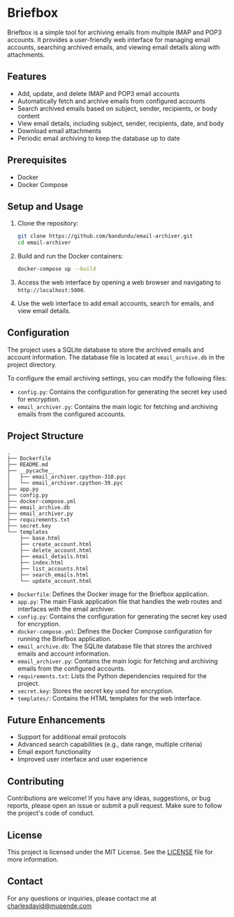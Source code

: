 # Briefbox

Briefbox is a simple tool for archiving emails from multiple IMAP and POP3 accounts. It provides a user-friendly web interface for managing email accounts, searching archived emails, and viewing email details along with attachments.

## Features

- Add, update, and delete IMAP and POP3 email accounts
- Automatically fetch and archive emails from configured accounts
- Search archived emails based on subject, sender, recipients, or body content
- View email details, including subject, sender, recipients, date, and body
- Download email attachments
- Periodic email archiving to keep the database up to date

## Prerequisites

- Docker
- Docker Compose

## Setup and Usage

1. Clone the repository:
   ```bash
   git clone https://github.com/bandundu/email-archiver.git
   cd email-archiver
   ```

2. Build and run the Docker containers:
   ```bash
   docker-compose up --build
   ```

3. Access the web interface by opening a web browser and navigating to `http://localhost:5000`.

4. Use the web interface to add email accounts, search for emails, and view email details.

## Configuration

The project uses a SQLite database to store the archived emails and account information. The database file is located at `email_archive.db` in the project directory.

To configure the email archiving settings, you can modify the following files:

- `config.py`: Contains the configuration for generating the secret key used for encryption.
- `email_archiver.py`: Contains the main logic for fetching and archiving emails from the configured accounts.

## Project Structure

```
.
├── Dockerfile
├── README.md
├── __pycache__
│   ├── email_archiver.cpython-310.pyc
│   └── email_archiver.cpython-39.pyc
├── app.py
├── config.py
├── docker-compose.yml
├── email_archive.db
├── email_archiver.py
├── requirements.txt
├── secret.key
└── templates
    ├── base.html
    ├── create_account.html
    ├── delete_account.html
    ├── email_details.html
    ├── index.html
    ├── list_accounts.html
    ├── search_emails.html
    └── update_account.html
```

- `Dockerfile`: Defines the Docker image for the Briefbox application.
- `app.py`: The main Flask application file that handles the web routes and interfaces with the email archiver.
- `config.py`: Contains the configuration for generating the secret key used for encryption.
- `docker-compose.yml`: Defines the Docker Compose configuration for running the Briefbox application.
- `email_archive.db`: The SQLite database file that stores the archived emails and account information.
- `email_archiver.py`: Contains the main logic for fetching and archiving emails from the configured accounts.
- `requirements.txt`: Lists the Python dependencies required for the project.
- `secret.key`: Stores the secret key used for encryption.
- `templates/`: Contains the HTML templates for the web interface.

## Future Enhancements

- Support for additional email protocols
- Advanced search capabilities (e.g., date range, multiple criteria)
- Email export functionality
- Improved user interface and user experience

## Contributing

Contributions are welcome! If you have any ideas, suggestions, or bug reports, please open an issue or submit a pull request. Make sure to follow the project's code of conduct.

## License

This project is licensed under the MIT License. See the [LICENSE](LICENSE) file for more information.

## Contact

For any questions or inquiries, please contact me at charlesdavid@mupende.com
